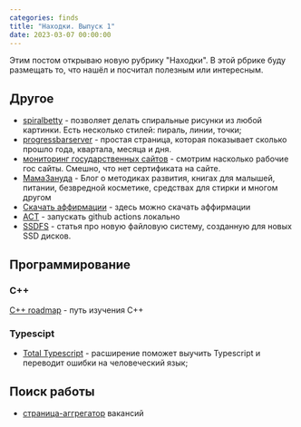 ```yaml
---
categories: finds
title: "Находки. Выпуск 1"
date: 2023-03-07 00:00:00
---
```


Этим постом открываю новую рубрику "Находки". В этой рбрике буду размещать то, что нашёл и посчитал полезным или интересным.

## Другое

* [spiralbetty](https://spiralbetty.com/) - позволяет делать спиральные рисунки из любой картинки. Есть несколько стилей: пираль, линии, точки;
* [progressbarserver](http://progressbarserver.appspot.com/) - простая страница, которая показывает сколько прошло года, квартала, месяца и дня.
* [мониторинг государственных сайтов](https://gosmonitor.ru/) - смотрим насколько рабочие гос сайты. Смешно, что нет сертификата на сайте.
* [МамаЗануда](https://mamazanuda.ru/) - Блог о методиках развития, книгах для малышей, питании, безвредной косметике, средствах для стирки и многом другом
* [Скачать аффирмации](https://allmp3.su/music/%D0%B0%D1%84%D1%84%D0%B8%D1%80%D0%BC%D0%B0%D1%86%D0%B8%D1%8F) - здесь можно скачать аффирмации
* [ACT](https://github.com/nektos/act) - запускать github actions локально
* [SSDFS](https://news.itsfoss.com/ssdfs-linux-nvme/) - статья про новую файловую систему, созданную для новых SSD дисков.

## Программирование

### C++
[C++ roadmap](https://salmer.github.io/CppDeveloperRoadmap/) - путь изучения C++

### Typescipt

* [Total Typescript](https://marketplace.visualstudio.com/items?itemName=mattpocock.ts-error-translator) - расширение поможет выучить Typescript и переводит ошибки на человеческий язык;

## Поиск работы

* [страница-аггрегатор](https://abaz.notion.site/abaz/ac84b05da2dd410f815ab844333cd287) вакансий
